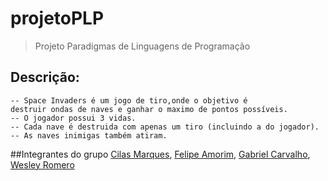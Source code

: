 # projetoPLP
> Projeto Paradigmas de Linguagens de Programação

## Descrição:
    -- Space Invaders é um jogo de tiro,onde o objetivo é 
    destruir ondas de naves e ganhar o maximo de pontos possíveis. 
    -- O jogador possui 3 vidas.
    -- Cada nave é destruida com apenas um tiro (incluindo a do jogador).
    -- As naves inimigas também atiram.

##Integrantes do grupo
    [Cilas Marques](https://github.com/cilasmarques), 
    [Felipe Amorim](https://github.com/FelipeAmorimFerreira), 
    [Gabriel Carvalho](https://github.com/GabLimaC), [Wesley Romero](https://github.com/wesleyrcb)
